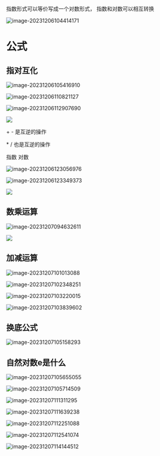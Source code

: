指数形式可以等价写成一个对数形式，
指数和对数可以相互转换

![image-20231206104414171](/Users/yuebinghui/Documents/program/github/note/images/image-20231206104414171.png)

# 公式

## 指对互化

![image-20231206105416910](/Users/yuebinghui/Documents/program/github/note/images/image-20231206105416910.png)



![image-20231206110821127](/Users/yuebinghui/Documents/program/github/note/images/image-20231206110821127.png)

![image-20231206112907690](/Users/yuebinghui/Documents/program/github/note/images/image-20231206112907690.png)

![](/Users/yuebinghui/Documents/program/github/note/images/image-20231206114018981.png)



\+ - 是互逆的操作

\* / 也是互逆的操作

指数 对数

![image-20231206123056976](/Users/yuebinghui/Documents/program/github/note/images/image-20231206123056976.png)

![image-20231206123349373](/Users/yuebinghui/Documents/program/github/note/images/image-20231206123349373.png)

![](/Users/yuebinghui/Documents/program/github/note/images/image-20231207092924524.png)

## 数乘运算

![image-20231207094632611](/Users/yuebinghui/Documents/program/github/note/images/image-20231207094632611.png)

![](/Users/yuebinghui/Documents/program/github/note/images/image-20231207095957450.png)

## 加减运算

![image-20231207101013088](/Users/yuebinghui/Documents/program/github/note/images/image-20231207101013088.png)

![image-20231207102348251](/Users/yuebinghui/Documents/program/github/note/images/image-20231207102348251.png)

![image-20231207103220015](/Users/yuebinghui/Documents/program/github/note/images/image-20231207103220015.png)

![image-20231207103839602](/Users/yuebinghui/Documents/program/github/note/images/image-20231207103839602.png)

## 换底公式

![image-20231207105158293](/Users/yuebinghui/Documents/program/github/note/images/image-20231207105158293.png)

## 自然对数e是什么

![image-20231207105655055](/Users/yuebinghui/Documents/program/github/note/images/image-20231207105655055.png)

![image-20231207105714509](/Users/yuebinghui/Documents/program/github/note/images/image-20231207105714509.png)

![image-20231207111311295](/Users/yuebinghui/Documents/program/github/note/images/image-20231207111311295.png)

![image-20231207111639238](/Users/yuebinghui/Documents/program/github/note/images/image-20231207111639238.png)

![image-20231207112251088](/Users/yuebinghui/Documents/program/github/note/images/image-20231207112251088.png)

![image-20231207112541074](/Users/yuebinghui/Documents/program/github/note/images/image-20231207112541074.png)

![image-20231207114144512](/Users/yuebinghui/Documents/program/github/note/images/image-20231207114144512.png)
